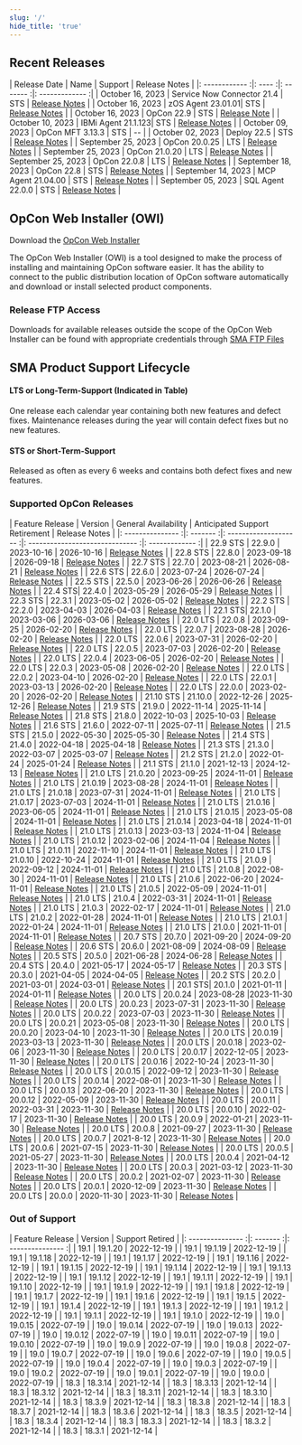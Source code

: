 ```yaml
---
slug: '/'
hide_title: 'true'
---
```


## Recent Releases

| Release Date | Name | Support | Release Notes | 
|: ------------ :|: ---- :|: ------- :|: ------------- :|
| October 16, 2023 | Service Now Connector 21.4 | STS | [Release Notes](https://help.smatechnologies.com/opcon/connectors/servicenow/release-notes) |
| October 16, 2023 | zOS Agent 23.01.01| STS | [Release Notes](https://help.smatechnologies.com/opcon/agents/zos/release-notes) | 
| October 16, 2023 | OpCon 22.9 | STS | [Release Note](https://help.smatechnologies.com/opcon/core/release-notes/#opcon-2280) |
| October 10, 2023 | IBMi Agent 21.1.123| STS | [Release Notes](https://help.smatechnologies.com/opcon/agents/ibm-i/ibm-i-lsam-release-notes/overview/) | 
| October 09, 2023 | OpCon MFT 3.13.3 | STS | -- |
| October 02, 2023 | Deploy 22.5 | STS | [Release Notes](https://help.smatechnologies.com/opcon/deploy/release-notes#version-225) |
| September 25, 2023 | OpCon 20.0.25 | LTS | [Release Notes](https://help.smatechnologies.com/opcon/core/v20.0/index.htm#Files/Release%2520Notes/OpCon/OpCon%2520Notes.htm%23Version20.0.25) |
| September 25, 2023 | OpCon 21.0.20 | LTS | [Release Notes](https://help.smatechnologies.com/opcon/core/v21.0/release-notes/#opcon-21020) |
| September 25, 2023 | OpCon 22.0.8 | LTS | [Release Notes](https://help.smatechnologies.com/opcon/core/v22.0/release-notes/#opcon-2208) |
| September 18, 2023 | OpCon 22.8 | STS | [Release Notes](https://help.smatechnologies.com/opcon/core/release-notes/#opcon-2280) | 
| September 14, 2023 | MCP Agent 21.04.00 | STS | [Release Notes](https://help.smatechnologies.com/opcon/agents/mcp/release-notes) | 
| September 05, 2023 | SQL Agent 22.0.0 | STS | [Release Notes](https://help.smatechnologies.com/opcon/agents/sql/release-notes#sql-agent-2200) |

## OpCon Web Installer (OWI)

Download the [OpCon Web Installer](https://smatechnologies.hosted-by-files.com/OpConPublicUtilities/OpConWebInstaller.zip)

The OpCon Web Installer (OWI) is a tool designed to make the process of installing and maintaining OpCon software easier. It has the ability to connect to the public distribution location of OpCon software automatically and download or install selected product components.

### Release FTP Access

Downloads for available releases outside the scope of the OpCon Web Installer can be found with appropriate credentials through [SMA FTP Files](https://files.smatechnologies.com/files/)

## SMA Product Support Lifecycle

#### LTS or Long-Term-Support (Indicated in Table)

One release each calendar year containing both new features and defect fixes. Maintenance releases during the year will contain defect fixes but no new features.

#### STS or Short-Term-Support

Released as often as every 6 weeks and contains both defect fixes and new features.


### Supported OpCon Releases

| Feature Release | Version | General Availability | Anticipated Support Retirement | Release Notes |
|: --------------- :|: ------- :|: -------------------- :|: ------------------------------ :|: ------------- :|
| 22.9 STS | 22.9.0 | 2023-10-16 | 2026-10-16 | [Release Notes](https://help.smatechnologies.com/opcon/core/release-notes/#opcon-2290) |
| 22.8 STS | 22.8.0 | 2023-09-18 | 2026-09-18 | [Release Notes](https://help.smatechnologies.com/opcon/core/release-notes/#opcon-2280) |
| 22.7 STS | 22.7.0 | 2023-08-21 | 2026-08-21 | [Release Notes](https://help.smatechnologies.com/opcon/core/release-notes/#opcon-2270) |
| 22.6 STS | 22.6.0 | 2023-07-24 | 2026-07-24 | [Release Notes](https://help.smatechnologies.com/opcon/core/release-notes/#opcon-2260) |
| 22.5 STS | 22.5.0 | 2023-06-26 | 2026-06-26 | [Release Notes](https://help.smatechnologies.com/opcon/core/release-notes/#opcon-2250) |
| 22.4 STS| 22.4.0 | 2023-05-29 | 2026-05-29 | [Release Notes](https://help.smatechnologies.com/opcon/core/release-notes/#opcon-2240) | 
| 22.3 STS | 22.3.1 | 2023-05-02 | 2026-05-02 | [Release Notes](https://help.smatechnologies.com/opcon/core/release-notes/#opcon-2231) | 
| 22.2 STS | 22.2.0 | 2023-04-03 | 2026-04-03 | [Release Notes](https://help.smatechnologies.com/opcon/core/release-notes/#opcon-2220) | 
| 22.1 STS| 22.1.0 | 2023-03-06 | 2026-03-06 | [Release Notes](https://help.smatechnologies.com/opcon/core/release-notes/#opcon-2210) |
| 22.0 LTS | 22.0.8 | 2023-09-25 | 2026-02-20 | [Release Notes](https://help.smatechnologies.com/opcon/core/v22.0/release-notes/#opcon-2208) |
| 22.0 LTS | 22.0.7 | 2023-08-28 | 2026-02-20 | [Release Notes](https://help.smatechnologies.com/opcon/core/v22.0/release-notes/#opcon-2207) |
| 22.0 LTS | 22.0.6 | 2023-07-31 | 2026-02-20 | [Release Notes](https://help.smatechnologies.com/opcon/core/v22.0/release-notes/#opcon-2206) | 
| 22.0 LTS | 22.0.5 | 2023-07-03 | 2026-02-20 | [Release Notes](https://help.smatechnologies.com/opcon/core/v22.0/release-notes/#opcon-2205) | 
| 22.0 LTS | 22.0.4 | 2023-06-05 | 2026-02-20 | [Release Notes](https://help.smatechnologies.com/opcon/core/v22.0/release-notes/#opcon-2204) | 
| 22.0 LTS | 22.0.3 | 2023-05-08 | 2026-02-20 | [Release Notes](https://help.smatechnologies.com/opcon/core/v22.0/release-notes/#opcon-2203) | 
| 22.0 LTS | 22.0.2 | 2023-04-10 | 2026-02-20 | [Release Notes](https://help.smatechnologies.com/opcon/core/v22.0/release-notes/#opcon-2202) | 
| 22.0 LTS | 22.0.1 | 2023-03-13 | 2026-02-20 | [Release Notes](https://help.smatechnologies.com/opcon/core/v22.0/release-notes/#opcon-2201) | 
| 22.0 LTS | 22.0.0 | 2023-02-20 | 2026-02-20 | [Release Notes](https://help.smatechnologies.com/opcon/core/v22.0/release-notes/#opcon-2200) | 
| 21.10 STS | 21.10.0 | 2022-12-26 | 2025-12-26 | [Release Notes](https://help.smatechnologies.com/opcon/core/release-notes/#opcon-21100) | 
| 21.9 STS | 21.9.0 | 2022-11-14 | 2025-11-14 | [Release Notes](https://help.smatechnologies.com/opcon/core/release-notes/#opcon-2190) | 
| 21.8 STS | 21.8.0 | 2022-10-03 | 2025-10-03 | [Release Notes](https://help.smatechnologies.com/opcon/core/release-notes/#opcon-2180) | 
| 21.6 STS | 21.6.0 | 2022-07-11 | 2025-07-11 | [Release Notes](https://help.smatechnologies.com/opcon/core/v21.6/release-notes/#opcon-2160) | 
| 21.5 STS | 21.5.0 | 2022-05-30 | 2025-05-30 | [Release Notes](https://help.smatechnologies.com/opcon/core/v21.6/release-notes/#opcon-2150) | 
| 21.4 STS | 21.4.0 | 2022-04-18 | 2025-04-18 | [Release Notes](https://help.smatechnologies.com/opcon/core/v21.6/release-notes/#opcon-2140) | 
| 21.3 STS | 21.3.0 | 2022-03-07 | 2025-03-07 | [Release Notes](https://help.smatechnologies.com/opcon/core/v21.6/release-notes/#opcon-2130) | 
| 21.2 STS | 21.2.0 | 2022-01-24 | 2025-01-24 | [Release Notes](https://help.smatechnologies.com/opcon/core/v21.6/release-notes/#opcon-2120) | 
| 21.1 STS | 21.1.0 | 2021-12-13 | 2024-12-13 | [Release Notes](https://help.smatechnologies.com/opcon/core/v21.6/release-notes/#opcon-2110) | 
| 21.0 LTS | 21.0.20 | 2023-09-25 | 2024-11-01 | [Release Notes](https://help.smatechnologies.com/opcon/core/v21.0/release-notes/#opcon-21020) |
| 21.0 LTS | 21.0.19 | 2023-08-28 | 2024-11-01 | [Release Notes](https://help.smatechnologies.com/opcon/core/v21.0/release-notes/#opcon-21019) |
| 21.0 LTS | 21.0.18 | 2023-07-31 | 2024-11-01 | [Release Notes](https://help.smatechnologies.com/opcon/core/v21.0/release-notes/#opcon-21018) | 
| 21.0 LTS | 21.0.17 | 2023-07-03 | 2024-11-01 | [Release Notes](https://help.smatechnologies.com/opcon/core/v21.0/release-notes/#opcon-21017) | 
| 21.0 LTS | 21.0.16 | 2023-06-05 | 2024-11-01 | [Release Notes](https://help.smatechnologies.com/opcon/core/v21.0/release-notes/#opcon-21016) | 
| 21.0 LTS | 21.0.15 | 2023-05-08 | 2024-11-01 | [Release Notes](https://help.smatechnologies.com/opcon/core/v21.0/release-notes/#opcon-21015) | 
| 21.0 LTS | 21.0.14 | 2023-04-18 | 2024-11-01 | [Release Notes](https://help.smatechnologies.com/opcon/core/v21.0/release-notes/#opcon-21014) | 
| 21.0 LTS | 21.0.13 | 2023-03-13 | 2024-11-04 | [Release Notes](https://help.smatechnologies.com/opcon/core/v21.0/release-notes/#opcon-210130) | 
| 21.0 LTS | 21.0.12 | 2023-02-06 | 2024-11-04 | [Release Notes](https://help.smatechnologies.com/opcon/core/v21.0/release-notes/#opcon-21012) | 
| 21.0 LTS | 21.0.11 | 2022-11-10 | 2024-11-01 | [Release Notes](https://help.smatechnologies.com/opcon/core/v21.0/release-notes/#opcon-21011) | 
| 21.0 LTS | 21.0.10 | 2022-10-24 | 2024-11-01 | [Release Notes](https://help.smatechnologies.com/opcon/core/v21.0/release-notes/#opcon-21012) | 
| 21.0 LTS | 21.0.9 | 2022-09-12 | 2024-11-01 | [Release Notes](https://help.smatechnologies.com/opcon/core/v21.0/release-notes/#opcon-2109) | [
| 21.0 LTS | 21.0.8 | 2022-08-30 | 2024-11-01 | [Release Notes](https://help.smatechnologies.com/opcon/core/v21.0/release-notes/#opcon-2108) | 
| 21.0 LTS | 21.0.6 | 2022-06-20 | 2024-11-01 | [Release Notes](https://help.smatechnologies.com/opcon/core/v21.0/release-notes/#opcon-2106) | 
| 21.0 LTS | 21.0.5 | 2022-05-09 | 2024-11-01 | [Release Notes](https://help.smatechnologies.com/opcon/core/v21.0/release-notes/#opcon-2105) | 
| 21.0 LTS | 21.0.4 | 2022-03-31 | 2024-11-01 | [Release Notes](https://help.smatechnologies.com/opcon/core/v21.0/release-notes/#opcon-2104) | 
| 21.0 LTS | 21.0.3 | 2022-02-17 | 2024-11-01 | [Release Notes](https://help.smatechnologies.com/opcon/core/v21.0/release-notes/#opcon-2103) | 
| 21.0 LTS | 21.0.2 | 2022-01-28 | 2024-11-01 | [Release Notes](https://help.smatechnologies.com/opcon/core/v21.0/release-notes/#opcon-2102) | 
| 21.0 LTS | 21.0.1 | 2022-01-24 | 2024-11-01 | [Release Notes](https://help.smatechnologies.com/opcon/core/v21.0/release-notes/#opcon-2101) | 
| 21.0 LTS | 21.0.0 | 2021-11-01 | 2024-11-01 | [Release Notes](https://help.smatechnologies.com/opcon/core/v21.0/release-notes/#opcon-2100) | 
| 20.7 STS | 20.7.0 | 2021-09-20 | 2024-09-20 | [Release Notes](https://help.smatechnologies.com/opcon/core/v20.0/index.htm#Files/Release%20Notes/OpCon/OpCon%20Notes.htm%3FTocPath%3DRelease%2520Notes%7COpCon%7C_____0) | 
| 20.6 STS | 20.6.0 | 2021-08-09 | 2024-08-09 | [Release Notes](https://help.smatechnologies.com/opcon/core/v20.0/index.htm#Files/Release%20Notes/OpCon/OpCon%20Notes.htm%3FTocPath%3DRelease%2520Notes%7COpCon%7C_____0) | 
| 20.5 STS | 20.5.0 | 2021-06-28 | 2024-06-28 | [Release Notes](https://help.smatechnologies.com/opcon/core/v20.0/index.htm#Files/Release%20Notes/OpCon/OpCon%20Notes.htm%3FTocPath%3DRelease%2520Notes%7COpCon%7C_____0) | 
| 20.4 STS | 20.4.0 | 2021-05-17 | 2024-05-17 | [Release Notes](https://help.smatechnologies.com/opcon/core/v20.0/index.htm#Files/Release%20Notes/OpCon/OpCon%20Notes.htm%3FTocPath%3DRelease%2520Notes%7COpCon%7C_____0) | 
| 20.3 STS | 20.3.0 | 2021-04-05 | 2024-04-05 | [Release Notes](https://help.smatechnologies.com/opcon/core/v20.0/index.htm#Files/Release%20Notes/OpCon/OpCon%20Notes.htm%3FTocPath%3DRelease%2520Notes%7COpCon%7C_____0) | 
| 20.2 STS | 20.2.0 | 2021-03-01 | 2024-03-01 | [Release Notes](https://help.smatechnologies.com/opcon/core/v20.0/index.htm#Files/Release%20Notes/OpCon/OpCon%20Notes.htm%3FTocPath%3DRelease%2520Notes%7COpCon%7C_____0) | 
| 20.1 STS| 20.1.0 | 2021-01-11 | 2024-01-11 | [Release Notes](https://help.smatechnologies.com/opcon/core/v20.0/index.htm#Files/Release%20Notes/OpCon/OpCon%20Notes.htm%3FTocPath%3DRelease%2520Notes%7COpCon%7C_____0) | 
| 20.0 LTS | 20.0.24 | 2023-08-28 |2023-11-30 | [Release Notes](https://help.smatechnologies.com/opcon/core/v20.0/index.htm#Files/Release%20Notes/OpCon/OpCon%20Notes.htm#Version20.0.24) |
| 20.0 LTS | 20.0.23 | 2023-07-31 | 2023-11-30 | [Release Notes](https://help.smatechnologies.com/opcon/core/v20.0/index.htm#Files/Release%20Notes/OpCon/OpCon%20Notes.htm#Version20.0.23) | 
| 20.0 LTS | 20.0.22 | 2023-07-03 | 2023-11-30 | [Release Notes](https://help.smatechnologies.com/opcon/core/v20.0/index.htm#Files/Release%20Notes/OpCon/OpCon%20Notes.htm#Version20.0.22) | 
| 20.0 LTS | 20.0.21 | 2023-05-08 | 2023-11-30 | [Release Notes](https://help.smatechnologies.com/opcon/core/v20.0/index.htm#Files/Release%20Notes/OpCon/OpCon%20Notes.htm#Version20.0.21) | 
| 20.0 LTS | 20.0.20 | 2023-04-10 | 2023-11-30 | [Release Notes](https://help.smatechnologies.com/opcon/core/v20.0/index.htm#Files/Release%20Notes/OpCon/OpCon%20Notes.htm#Version20.0.20) | 
| 20.0 LTS | 20.0.19 | 2023-03-13 | 2023-11-30 | [Release Notes](https://help.smatechnologies.com/opcon/core/v20.0/index.htm#Files/Release%20Notes/OpCon/OpCon%20Notes.htm#Version20.0.19) | 
| 20.0 LTS | 20.0.18 | 2023-02-06 | 2023-11-30 | [Release Notes](https://help.smatechnologies.com/opcon/core/v20.0/index.htm#Files/Release%20Notes/OpCon/OpCon%20Notes.htm#Version20.0.18) | 
| 20.0 LTS | 20.0.17 | 2022-12-05 | 2023-11-30 | [Release Notes](https://help.smatechnologies.com/opcon/core/v20.0/index.htm#Files/Release%20Notes/OpCon/OpCon%20Notes.htm#Version20.0.17) | 
| 20.0 LTS | 20.0.16 | 2022-10-24 | 2023-11-30 | [Release Notes](https://help.smatechnologies.com/opcon/core/v20.0/index.htm#Files/Release%20Notes/OpCon/OpCon%20Notes.htm#Version20.0.16) | 
| 20.0 LTS | 20.0.15 | 2022-09-12 | 2023-11-30 | [Release Notes](https://help.smatechnologies.com/opcon/core/v20.0/index.htm#Files/Release%20Notes/OpCon/OpCon%20Notes.htm#Version20.0.15) | 
| 20.0 LTS | 20.0.14 | 2022-08-01 | 2023-11-30 | [Release Notes](https://help.smatechnologies.com/opcon/core/v20.0/index.htm#Files/Release%20Notes/OpCon/OpCon%20Notes.htm#Version20.0.14) | 
| 20.0 LTS | 20.0.13 | 2022-06-20 | 2023-11-30 | [Release Notes](https://help.smatechnologies.com/opcon/core/v20.0/index.htm#Files/Release%20Notes/OpCon/OpCon%20Notes.htm#Version20.0.13) | 
| 20.0 LTS | 20.0.12 | 2022-05-09 | 2023-11-30 | [Release Notes](https://help.smatechnologies.com/opcon/core/v20.0/index.htm#Files/Release%20Notes/OpCon/OpCon%20Notes.htm#Version20.0.12) | 
| 20.0 LTS | 20.0.11 | 2022-03-31 | 2023-11-30 | [Release Notes](https://help.smatechnologies.com/opcon/core/v20.0/index.htm#Files/Release%20Notes/OpCon/OpCon%20Notes.htm#Version20.0.11) | 
| 20.0 LTS | 20.0.10 | 2022-02-17 | 2023-11-30 | [Release Notes](https://help.smatechnologies.com/opcon/core/v20.0/index.htm#Files/Release%20Notes/OpCon/OpCon%20Notes.htm#Version20.0.10) | 
| 20.0 LTS | 20.0.9 | 2022-01-21 | 2023-11-30 | [Release Notes](https://help.smatechnologies.com/opcon/core/v20.0/index.htm#Files/Release%20Notes/OpCon/OpCon%20Notes.htm#Version20.0.9) | 
| 20.0 LTS | 20.0.8 | 2021-09-27 | 2023-11-30 | [Release Notes](https://help.smatechnologies.com/opcon/core/v20.0/index.htm#Files/Release%20Notes/OpCon/OpCon%20Notes.htm#Version20.0.8) | 
| 20.0 LTS | 20.0.7 | 2021-8-12 | 2023-11-30 | [Release Notes](https://help.smatechnologies.com/opcon/core/v20.0/index.htm#Files/Release%20Notes/OpCon/OpCon%20Notes.htm#Version20.0.7) | 
| 20.0 LTS | 20.0.6 | 2021-07-15 | 2023-11-30 | [Release Notes](https://help.smatechnologies.com/opcon/core/v20.0/index.htm#Files/Release%20Notes/OpCon/OpCon%20Notes.htm#Version20.0.6) | 
| 20.0 LTS | 20.0.5 | 2021-05-27 | 2023-11-30 | [Release Notes](https://help.smatechnologies.com/opcon/core/v20.0/index.htm#Files/Release%20Notes/OpCon/OpCon%20Notes.htm#Version20.0.5) | 
| 20.0 LTS | 20.0.4 | 2021-04-12 | 2023-11-30 | [Release Notes](https://help.smatechnologies.com/opcon/core/v20.0/index.htm#Files/Release%20Notes/OpCon/OpCon%20Notes.htm#Version20.0.4) | 
| 20.0 LTS | 20.0.3 | 2021-03-12 | 2023-11-30 | [Release Notes](https://help.smatechnologies.com/opcon/core/v20.0/index.htm#Files/Release%20Notes/OpCon/OpCon%20Notes.htm#Version20.0.3) | 
| 20.0 LTS | 20.0.2 | 2021-02-07 | 2023-11-30 | [Release Notes](https://help.smatechnologies.com/opcon/core/v20.0/index.htm#Files/Release%20Notes/OpCon/OpCon%20Notes.htm#Version20.0.2) | 
| 20.0 LTS | 20.0.1 | 2020-12-09 | 2023-11-30 | [Release Notes](https://help.smatechnologies.com/opcon/core/v20.0/index.htm#Files/Release%20Notes/OpCon/OpCon%20Notes.htm#Version20.00.01) |
| 20.0 LTS | 20.0.0 | 2020-11-30 | 2023-11-30 | [Release Notes](https://help.smatechnologies.com/opcon/core/v20.0/index.htm#Files/Release%20Notes/OpCon/OpCon%20Notes.htm#Version20.00.00) |


### Out of Support

| Feature Release | Version | Support Retired |
|: --------------- :|: ------- :|: --------------- :|
| 19.1 | 19.1.20 | 2022-12-19 |
| 19.1 | 19.1.19 | 2022-12-19 |
| 19.1 | 19.1.18 | 2022-12-19 |
| 19.1 | 19.1.17 | 2022-12-19 |
| 19.1 | 19.1.16 | 2022-12-19 |
| 19.1 | 19.1.15 | 2022-12-19 |
| 19.1 | 19.1.14 | 2022-12-19 |
| 19.1 | 19.1.13 | 2022-12-19 |
| 19.1 | 19.1.12 | 2022-12-19 |
| 19.1 | 19.1.11 | 2022-12-19 |
| 19.1 | 19.1.10 | 2022-12-19 |
| 19.1 | 19.1.9 | 2022-12-19 |
| 19.1 | 19.1.8 | 2022-12-19 |
| 19.1 | 19.1.7 | 2022-12-19 |
| 19.1 | 19.1.6 | 2022-12-19 |
| 19.1 | 19.1.5 | 2022-12-19 |
| 19.1 | 19.1.4 | 2022-12-19 |
| 19.1 | 19.1.3 | 2022-12-19 |
| 19.1 | 19.1.2 | 2022-12-19 |
| 19.1 | 19.1.1 | 2022-12-19 |
| 19.1 | 19.1.0 | 2022-12-19 |
| 19.0 | 19.0.15 | 2022-07-19 |
| 19.0 | 19.0.14 | 2022-07-19 |
| 19.0 | 19.0.13 | 2022-07-19 |
| 19.0 | 19.0.12 | 2022-07-19 |
| 19.0 | 19.0.11 | 2022-07-19 |
| 19.0 | 19.0.10 | 2022-07-19 |
| 19.0 | 19.0.9 | 2022-07-19 |
| 19.0 | 19.0.8 | 2022-07-19 |
| 19.0 | 19.0.7 | 2022-07-19 |
| 19.0 | 19.0.6 | 2022-07-19 |
| 19.0 | 19.0.5 | 2022-07-19 |
| 19.0 | 19.0.4 | 2022-07-19 |
| 19.0 | 19.0.3 | 2022-07-19 |
| 19.0 | 19.0.2 | 2022-07-19 |
| 19.0 | 19.0.1 | 2022-07-19 |
| 19.0 | 19.0.0 | 2022-07-19 |
| 18.3 | 18.3.14 | 2021-12-14 |
| 18.3 | 18.3.13 | 2021-12-14 |
| 18.3 | 18.3.12 | 2021-12-14 |
| 18.3 | 18.3.11 | 2021-12-14 |
| 18.3 | 18.3.10 | 2021-12-14 |
| 18.3 | 18.3.9 | 2021-12-14 |
| 18.3 | 18.3.8 | 2021-12-14 |
| 18.3 | 18.3.7 | 2021-12-14 |
| 18.3 | 18.3.6 | 2021-12-14 |
| 18.3 | 18.3.5 | 2021-12-14 |
| 18.3 | 18.3.4 | 2021-12-14 |
| 18.3 | 18.3.3 | 2021-12-14 |
| 18.3 | 18.3.2 | 2021-12-14 |
| 18.3 | 18.3.1 | 2021-12-14 |
